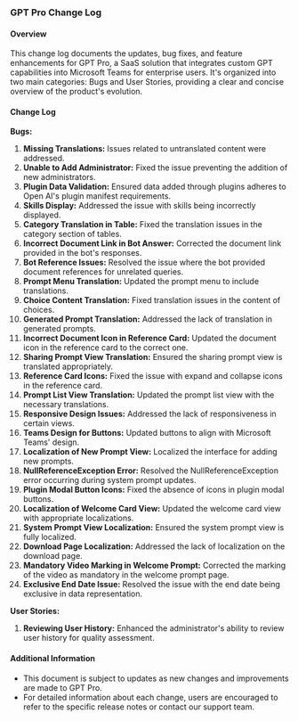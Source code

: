 ### GPT Pro Change Log

#### Overview
This change log documents the updates, bug fixes, and feature enhancements for GPT Pro, a SaaS solution that integrates custom GPT capabilities into Microsoft Teams for enterprise users. It's organized into two main categories: Bugs and User Stories, providing a clear and concise overview of the product's evolution.

#### Change Log

**Bugs:**
1. **Missing Translations:** Issues related to untranslated content were addressed.
2. **Unable to Add Administrator:** Fixed the issue preventing the addition of new administrators.
3. **Plugin Data Validation:** Ensured data added through plugins adheres to Open AI's plugin manifest requirements.
4. **Skills Display:** Addressed the issue with skills being incorrectly displayed.
5. **Category Translation in Table:** Fixed the translation issues in the category section of tables.
6. **Incorrect Document Link in Bot Answer:** Corrected the document link provided in the bot's responses.
7. **Bot Reference Issues:** Resolved the issue where the bot provided document references for unrelated queries.
8. **Prompt Menu Translation:** Updated the prompt menu to include translations.
9. **Choice Content Translation:** Fixed translation issues in the content of choices.
10. **Generated Prompt Translation:** Addressed the lack of translation in generated prompts.
11. **Incorrect Document Icon in Reference Card:** Updated the document icon in the reference card to the correct one.
12. **Sharing Prompt View Translation:** Ensured the sharing prompt view is translated appropriately.
13. **Reference Card Icons:** Fixed the issue with expand and collapse icons in the reference card.
14. **Prompt List View Translation:** Updated the prompt list view with the necessary translations.
15. **Responsive Design Issues:** Addressed the lack of responsiveness in certain views.
16. **Teams Design for Buttons:** Updated buttons to align with Microsoft Teams' design.
17. **Localization of New Prompt View:** Localized the interface for adding new prompts.
18. **NullReferenceException Error:** Resolved the NullReferenceException error occurring during system prompt updates.
19. **Plugin Modal Button Icons:** Fixed the absence of icons in plugin modal buttons.
20. **Localization of Welcome Card View:** Updated the welcome card view with appropriate localizations.
21. **System Prompt View Localization:** Ensured the system prompt view is fully localized.
22. **Download Page Localization:** Addressed the lack of localization on the download page.
23. **Mandatory Video Marking in Welcome Prompt:** Corrected the marking of the video as mandatory in the welcome prompt page.
24. **Exclusive End Date Issue:** Resolved the issue with the end date being exclusive in data representation.

**User Stories:**
1. **Reviewing User History:** Enhanced the administrator's ability to review user history for quality assessment.

#### Additional Information
- This document is subject to updates as new changes and improvements are made to GPT Pro.
- For detailed information about each change, users are encouraged to refer to the specific release notes or contact our support team.

<Hubspot />
<Clarity />
<GoogleAnalytics />